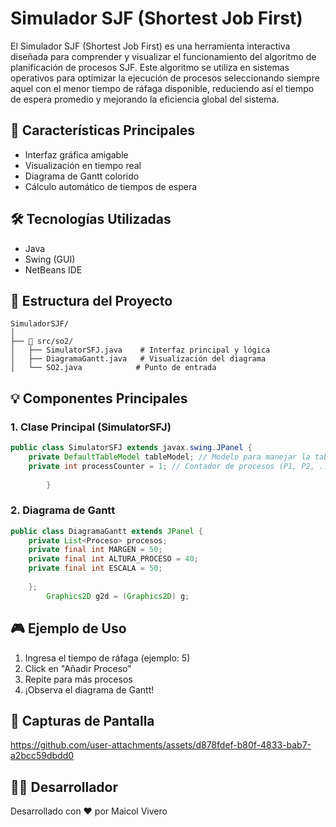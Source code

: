 

# Simulador SJF (Shortest Job First)

El Simulador SJF (Shortest Job First) es una herramienta interactiva diseñada para comprender y visualizar el funcionamiento del algoritmo de planificación de procesos SJF. Este algoritmo se utiliza en sistemas operativos para optimizar la ejecución de procesos seleccionando siempre aquel con el menor tiempo de ráfaga disponible, reduciendo así el tiempo de espera promedio y mejorando la eficiencia global del sistema.

## 🚀 Características Principales

- Interfaz gráfica amigable
- Visualización en tiempo real
- Diagrama de Gantt colorido
- Cálculo automático de tiempos de espera

## 🛠️ Tecnologías Utilizadas

- Java
- Swing (GUI)
- NetBeans IDE

## 📁 Estructura del Proyecto

```
SimuladorSJF/
│
├── 🎯 src/so2/
│   ├── SimulatorSFJ.java    # Interfaz principal y lógica
│   ├── DiagramaGantt.java   # Visualización del diagrama
│   └── SO2.java            # Punto de entrada

```

## 💡 Componentes Principales

### 1. Clase Principal (SimulatorSFJ)

```19:60:src/so2/SimulatorSFJ.java
public class SimulatorSFJ extends javax.swing.JPanel {
    private DefaultTableModel tableModel; // Modelo para manejar la tabla
    private int processCounter = 1; // Contador de procesos (P1, P2, ...)
   
        }
```


### 2. Diagrama de Gantt

```1:24:src/so2/DiagramaGantt.java
public class DiagramaGantt extends JPanel {
    private List<Proceso> procesos;
    private final int MARGEN = 50;
    private final int ALTURA_PROCESO = 40;
    private final int ESCALA = 50;
   
    };
        Graphics2D g2d = (Graphics2D) g;
```


## 🎮 Ejemplo de Uso

1. Ingresa el tiempo de ráfaga (ejemplo: 5)
2. Click en "Añadir Proceso"
3. Repite para más procesos
4. ¡Observa el diagrama de Gantt!

## 🎨 Capturas de Pantalla



https://github.com/user-attachments/assets/d878fdef-b80f-4833-bab7-a2bcc59dbdd0



## 👨‍💻 Desarrollador

Desarrollado con ❤️ por Maicol Vivero
